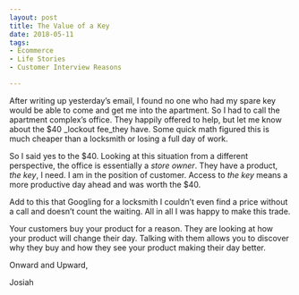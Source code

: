 ```yaml
---
layout: post
title: The Value of a Key
date: 2018-05-11
tags:
- Ecommerce
- Life Stories
- Customer Interview Reasons

---
```


After writing up yesterday’s email, I found no one who had my spare key would be able to come and get me into the apartment. So I had to call the apartment complex’s office. They happily offered to help, but let me know about the $40 _lockout fee_they have. Some quick math figured this is much cheaper than a locksmith or losing a full day of work. 

So I said yes to the $40. Looking at this situation from a different perspective, the office is essentially a _store owner_. They have a product, _the key_, I need. I am in the position of customer. Access to _the key_ means a more productive day ahead and was worth the $40.

Add to this that Googling for a locksmith I couldn’t even find a price without a call and doesn’t count the waiting. All in all I was happy to make this trade. 

Your customers buy your product for a reason. They are looking at how your product will change their day. Talking with them allows you to discover why they buy and how they see your product making their day better.

Onward and Upward,  

Josiah

